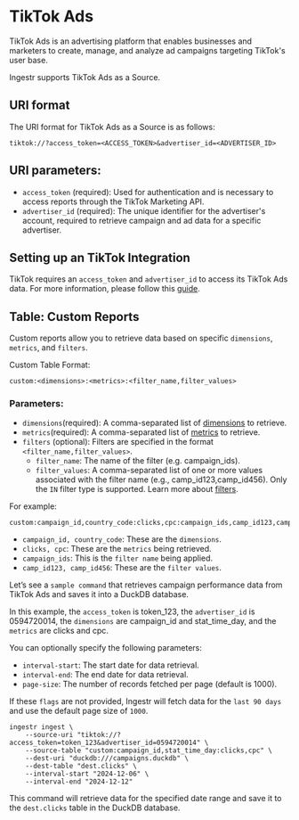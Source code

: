 # TikTok Ads
TikTok Ads is an advertising platform that enables businesses and marketers to create, manage, and analyze ad campaigns targeting TikTok's user base.

Ingestr supports TikTok Ads as a Source.

## URI format
The URI format for TikTok Ads as a Source is as follows:

```plaintext
tiktok://?access_token=<ACCESS_TOKEN>&advertiser_id=<ADVERTISER_ID>
```
## URI parameters:
- `access_token` (required): Used for authentication and is necessary to access reports through the TikTok Marketing API.
- `advertiser_id` (required): The unique identifier for the advertiser's account, required to retrieve campaign and ad data for a specific advertiser.

## Setting up an TikTok Integration
TikTok requires an `access_token` and `advertiser_id` to access its TikTok Ads data. For more information, please follow this [guide](https://business-api.tiktok.com/portal/docs?id=1738373141733378).

## Table: Custom Reports
Custom reports allow you to retrieve data based on specific `dimensions`, `metrics`, and `filters`.

Custom Table Format:
```plaintext
custom:<dimensions>:<metrics>:<filter_name,filter_values>
```
### Parameters:
- `dimensions`(required): A comma-separated list of [dimensions](https://business-api.tiktok.com/portal/docs?id=1751443956638721) to retrieve.
- `metrics`(required): A comma-separated list of [metrics](https://business-api.tiktok.com/portal/docs?id=1751443967255553) to retrieve.
- `filters` (optional): Filters are specified in the format `<filter_name,filter_values>`. 
    - `filter_name`: The name of the filter (e.g. campaign_ids).
    - `filter_values`: A comma-separated list of one or more values associated with the filter name (e.g., camp_id123,camp_id456). Only the `IN` filter type is supported. Learn more about [filters](https://business-api.tiktok.com/portal/docs?id=1751443975608321.). 

For example: 
```
custom:campaign_id,country_code:clicks,cpc:campaign_ids,camp_id123,camp_id456
```

- `campaign_id, country_code`: These are the `dimensions`.
- `clicks, cpc`: These are the `metrics` being retrieved.
- `campaign_ids`: This is the `filter name` being applied.
- `camp_id123, camp_id456`: These are the `filter values`.

Let’s see a `sample command` that retrieves campaign performance data from TikTok Ads and saves it into a DuckDB database.

In this example, the `access_token` is token_123, the `advertiser_id` is 0594720014, the `dimensions` are campaign_id and stat_time_day, and the `metrics` are clicks and cpc.

You can optionally specify the following parameters:

- `interval-start`: The start date for data retrieval.
- `interval-end`: The end date for data retrieval.
- `page-size`: The number of records fetched per page (default is 1000).

If these `flags` are not provided, Ingestr will fetch data for the `last 90 days` and use the default page size of `1000`.

```
ingestr ingest \
    --source-uri "tiktok://?access_token=token_123&advertiser_id=0594720014" \
    --source-table "custom:campaign_id,stat_time_day:clicks,cpc" \
    --dest-uri "duckdb:///campaigns.duckdb" \
    --dest-table "dest.clicks" \
    --interval-start "2024-12-06" \
    --interval-end "2024-12-12"
```
This command will retrieve data for the specified date range and save it to the `dest.clicks` table in the DuckDB database.






